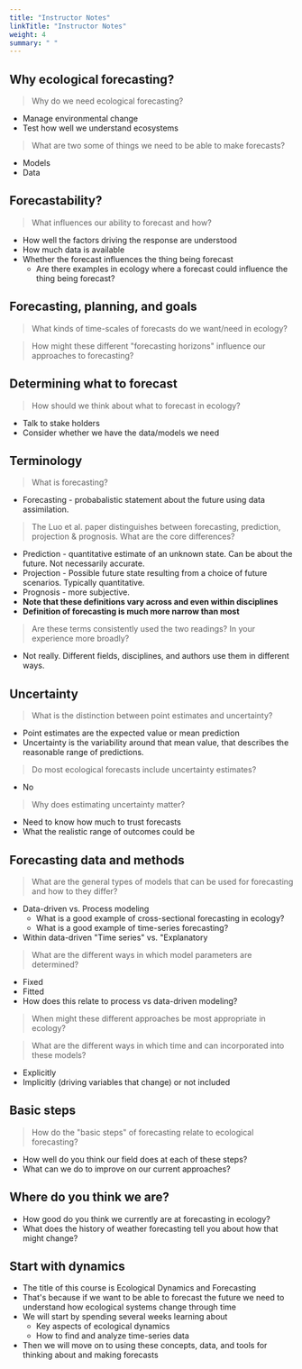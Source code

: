 ```yaml
---
title: "Instructor Notes"
linkTitle: "Instructor Notes"
weight: 4
summary: " "
---
```


## Why ecological forecasting?

> Why do we need ecological forecasting?

* Manage environmental change
* Test how well we understand ecosystems

> What are two some of things we need to be able to make forecasts?

* Models
* Data

## Forecastability?

> What influences our ability to forecast and how?

* How well the factors driving the response are understood
* How much data is available
* Whether the forecast influences the thing being forecast
    * Are there examples in ecology where a forecast could influence the thing being forecast?

## Forecasting, planning, and goals

> What kinds of time-scales of forecasts do we want/need in ecology?

> How might these different "forecasting horizons" influence our approaches to forecasting?

## Determining what to forecast

> How should we think about what to forecast in ecology?

* Talk to stake holders
* Consider whether we have the data/models we need

## Terminology

> What is forecasting?

* Forecasting - probabalistic statement about the future using data assimilation.

> The Luo et al. paper distinguishes between forecasting, prediction, projection & prognosis. What are the core differences?

* Prediction - quantitative estimate of an unknown state. Can be about the future. Not necessarily accurate.
* Projection - Possible future state resulting from a choice of future scenarios. Typically quantitative.
* Prognosis - more subjective.
* **Note that these definitions vary across and even within disciplines**
* **Definition of forecasting is much more narrow than most**

> Are these terms consistently used the two readings? In your experience more broadly?

* Not really. Different fields, disciplines, and authors use them in different ways.

## Uncertainty

> What is the distinction between point estimates and uncertainty?

* Point estimates are the expected value or mean prediction
* Uncertainty is the variability around that mean value, that describes the reasonable range of predictions.

> Do most ecological forecasts include uncertainty estimates?

* No

> Why does estimating uncertainty matter?

* Need to know how much to trust forecasts
* What the realistic range of outcomes could be


## Forecasting data and methods

> What are the general types of models that can be used for forecasting and how to they differ?

* Data-driven vs. Process modeling
  * What is a good example of cross-sectional forecasting in ecology?
  * What is a good example of time-series forecasting?
* Within data-driven "Time series" vs. "Explanatory

> What are the different ways in which model parameters are determined?

* Fixed
* Fitted
* How does this relate to process vs data-driven modeling?

> When might these different approaches be most appropriate in ecology?

> What are the different ways in which time and can incorporated into these models?

* Explicitly
* Implicitly (driving variables that change) or not included

## Basic steps

> How do the "basic steps" of forecasting relate to ecological forecasting?

* How well do you think our field does at each of these steps?
* What can we do to improve on our current approaches?

## Where do you think we are?

* How good do you think we currently are at forecasting in ecology?
* What does the history of weather forecasting tell you about how that might change?

## Start with dynamics

* The title of this course is Ecological Dynamics and Forecasting
* That's because if we want to be able to forecast the future we need to understand how ecological systems change through time
* We will start by spending several weeks learning about
    * Key aspects of ecological dynamics
    * How to find and analyze time-series data
* Then we will move on to using these concepts, data, and tools for thinking about and making forecasts
